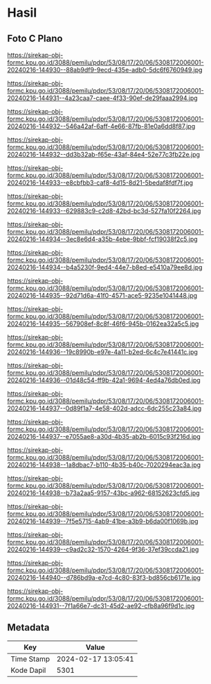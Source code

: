 # Hasil

## Foto C Plano

https://sirekap-obj-formc.kpu.go.id/3088/pemilu/pdpr/53/08/17/20/06/5308172006001-20240216-144930--88ab9df9-9ecd-435e-adb0-5dc6f6760949.jpg

https://sirekap-obj-formc.kpu.go.id/3088/pemilu/pdpr/53/08/17/20/06/5308172006001-20240216-144931--4a23caa7-caee-4f33-90ef-de29faaa2994.jpg

https://sirekap-obj-formc.kpu.go.id/3088/pemilu/pdpr/53/08/17/20/06/5308172006001-20240216-144932--546a42af-6aff-4e66-87fb-81e0a6dd8f87.jpg

https://sirekap-obj-formc.kpu.go.id/3088/pemilu/pdpr/53/08/17/20/06/5308172006001-20240216-144932--dd3b32ab-f65e-43af-84e4-52e77c3fb22e.jpg

https://sirekap-obj-formc.kpu.go.id/3088/pemilu/pdpr/53/08/17/20/06/5308172006001-20240216-144933--e8cbfbb3-caf8-4d15-8d21-5bedaf8fdf7f.jpg

https://sirekap-obj-formc.kpu.go.id/3088/pemilu/pdpr/53/08/17/20/06/5308172006001-20240216-144933--629883c9-c2d8-42bd-bc3d-527fa10f2264.jpg

https://sirekap-obj-formc.kpu.go.id/3088/pemilu/pdpr/53/08/17/20/06/5308172006001-20240216-144934--3ec8e6d4-a35b-4ebe-9bbf-fcf19038f2c5.jpg

https://sirekap-obj-formc.kpu.go.id/3088/pemilu/pdpr/53/08/17/20/06/5308172006001-20240216-144934--b4a5230f-9ed4-44e7-b8ed-e5410a79ee8d.jpg

https://sirekap-obj-formc.kpu.go.id/3088/pemilu/pdpr/53/08/17/20/06/5308172006001-20240216-144935--92d71d6a-41f0-4571-ace5-9235e1041448.jpg

https://sirekap-obj-formc.kpu.go.id/3088/pemilu/pdpr/53/08/17/20/06/5308172006001-20240216-144935--567908ef-8c8f-46f6-945b-0162ea32a5c5.jpg

https://sirekap-obj-formc.kpu.go.id/3088/pemilu/pdpr/53/08/17/20/06/5308172006001-20240216-144936--19c8990b-e97e-4a11-b2ed-6c4c7e41441c.jpg

https://sirekap-obj-formc.kpu.go.id/3088/pemilu/pdpr/53/08/17/20/06/5308172006001-20240216-144936--01d48c54-ff9b-42a1-9694-4ed4a76db0ed.jpg

https://sirekap-obj-formc.kpu.go.id/3088/pemilu/pdpr/53/08/17/20/06/5308172006001-20240216-144937--0d89f1a7-4e58-402d-adcc-6dc255c23a84.jpg

https://sirekap-obj-formc.kpu.go.id/3088/pemilu/pdpr/53/08/17/20/06/5308172006001-20240216-144937--e7055ae8-a30d-4b35-ab2b-6015c93f216d.jpg

https://sirekap-obj-formc.kpu.go.id/3088/pemilu/pdpr/53/08/17/20/06/5308172006001-20240216-144938--1a8dbac7-b110-4b35-b40c-7020294eac3a.jpg

https://sirekap-obj-formc.kpu.go.id/3088/pemilu/pdpr/53/08/17/20/06/5308172006001-20240216-144938--b73a2aa5-9157-43bc-a962-68152623cfd5.jpg

https://sirekap-obj-formc.kpu.go.id/3088/pemilu/pdpr/53/08/17/20/06/5308172006001-20240216-144939--7f5e5715-4ab9-41be-a3b9-b6da00f1069b.jpg

https://sirekap-obj-formc.kpu.go.id/3088/pemilu/pdpr/53/08/17/20/06/5308172006001-20240216-144939--c9ad2c32-1570-4264-9f36-37ef39ccda21.jpg

https://sirekap-obj-formc.kpu.go.id/3088/pemilu/pdpr/53/08/17/20/06/5308172006001-20240216-144940--d786bd9a-e7cd-4c80-83f3-bd856cb6171e.jpg

https://sirekap-obj-formc.kpu.go.id/3088/pemilu/pdpr/53/08/17/20/06/5308172006001-20240216-144931--7f1a66e7-dc31-45d2-ae92-cfb8a96f9d1c.jpg


## Metadata

| Key        | Value               |
| ---------- | ------------------- |
| Time Stamp | 2024-02-17 13:05:41 |
| Kode Dapil | 5301                |



